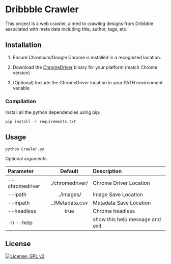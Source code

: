 # Dribbble Crawler

This project is a web crawler, aimed to crawling designs from Dribbble associated with meta data including title, author, tags, etc. 

## Installation

1. Ensure Chromium/Google Chrome is installed in a recognized location.

2. Download the [ChromeDriver](https://chromedriver.chromium.org/downloads) binary for your platform (match Chrome version)

3. (Optional) Include the ChromeDriver location in your PATH environment variable


### Compilation

Install all the python dependencies using pip:
```
pip install -r requirements.txt
```

## Usage

```
python Crawler.py
```

Optional arguments: 

| Parameter                 | Default       | Description   |	
| :------------------------ |:-------------:| :-------------|
| --chromedriver  	        |./chromedriver/| Chrome Driver Location
| --ipath                   |../images/      | Image Save Location
| --mpath 		            |../Metadata.csv	| Metadata Save Location
| --headless                |   true        | Chrome headless
| -h --help                 |               | show this help message and exit


## License
[![License: GPL v2](https://img.shields.io/badge/License-GPL%20v2-blue.svg)](https://www.gnu.org/licenses/old-licenses/gpl-2.0.en.html)
